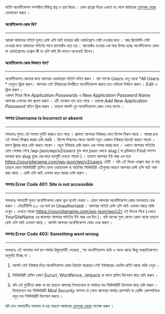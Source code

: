 সাইট অথেন্টিকেশন সম্পর্কিত বিভিন্ন প্রশ্ন ও তার উত্তর । কোন প্রশ্নের উত্তর এখানে না পেলে আমাদের [ফেসবুক পেজে](https://www.facebook.com/dghippo) যোগাযোগ করুন । 

#### অথেন্টিকেশন কোড কি?
---
আমরা আমাদের সাইটে মুলত রেস্ট এপি আই ব্যবহার করি ওয়ার্ডপ্রেসে পোষ্ট দেওয়ার জন্য । আর রিমোটলি পোষ্ট দেওয়ার জন্য আমাদের সাইটের সাথে কানেক্টেড হতে হয় । কানেক্টেড হওয়ার এক মাত্র উপায় হচ্ছে অথেন্টিকেশন কোড যা ওয়ার্ডপ্রেসের এক্সেস কী বা এপি আই কি নামেও অনেকেই চিনেন।    

#### অথেন্টিকেশন কোড কিভাবে পাব?
---

অথেন্টিকেশন কোডের জন্য আপনার ওয়ার্ডপ্রেস সাইটে লগিন করুন । বাম পাশের *Users* মেনু থেকে *All Users * মেনুতে ক্লিক করুন। আপনার যেই ইউজারের বিপরীতে অথেন্টিকেশন করতে চান সেটাকে নির্বাচন করুন । *Edit* এ ক্লিক করুন ।   
একদম নিচের দিকে *Application Passwords* এ *New Application Password Name* আপনার এপসের নাম প্রবেশ করান । এটি যেকোন নাম হতে পারে । তারপর *Add New Application Password* বাটনে ক্লিক করুন । তাহলে আপনি খুব অথেন্টিকেশন কোড পেয়ে যাবেন । 


#### সমস্যাঃ Username is Incorrect or absent
---

সমাধানঃ মুলত এই সমস্যা দুইটি কারনে হতে পারে । প্রথমত আপনার ইউজার নেমে বিশেষ সিম্বল আছে । আমরা দ্রুত এই সমস্যা ফিক্সড করার চেষ্টা করছি । বিশেষ সিম্বলের ক্ষেত্রে আপনি নতুন একজন ইউজার ক্রিয়েট করতে পারেন । ক্যাশ ক্লিয়ার করে চেষ্টা করতে পারেন । নতুন ইউজার চেষ্টা করুন এক শব্দের করার জন্য । এখানে আপনার সাইটের হোম পেজের শেষে */wp-json/wp/v2/users* যুক্ত করে *json* কোডে slug ( বা ব্রাউজারে Find অপশন ব্যবহার করে slug খুজে বের করে ভ্যালুটি দেখতে পারেন ) ।  তাহলে আপনার ইউ আর এল হবে https://yoursitename.com/wp-json/wp/v2/users এইটি । যদি এই লিংক এক্সেস করা না যায় তাহলে কোন সিকিউরিটি প্লাগিন যেমন ওয়ার্ডফেন্স বা আইথিম সিকিউরিট এইগুলার কারনে আপনার রেস্ট এপি আই অফ করা আছে । রেস্ট এপি আই এনাবল করে আবার চেষ্টা করুন । 


#### সমস্যাঃ Error Code 401: Site is not accessible
---

সমাধানঃ সমস্যাটি মুলত অথেন্টিকেশন কোড ভুল হলেই দেখায় । যেমন আপনার অথেন্টিকেশন কোড ভালভাবে চেক করুন । এইচটিটিপি ৪০১ এর অর্থ হল Unauthorized । আপনার সাইটে রেস্ট এপি আই এনাবল আছে নাকি দেখুন । দেখতে পারেন https://yoursitename.com/wp-json/wp/v2/ এই লিংকে গিয়ে (এখানে YourSiteName এর জায়গায় আপনার সাইটের ইউ আর এল দিন )। যদি অনেক গুলা জেসন কোড থাকে তাহলে রেস্ট এপি আই এনাবল আছে । আপনি আপনার অথেন্টিকেশন কোড চেক করুন । 

#### সমস্যাঃ Error Code 403: Something went wrong
---

সমাধানঃ এই সমস্যার অর্থ হল সার্ভার রিকুয়েস্টটি পেয়েছে , সব অথেন্টিকেশন ডাটা ও অকে আছে কিন্তু অথরাইজেশনে অনুমতি দিচ্ছে না । 

1. আপনি যেই ইউজার দিয়ে অথেন্টিকেশন কোড ক্রিয়েট করেছেন সেই ইউজারের এডমিন রাইট আছে নাকি দেখুন ।    

2.  সিকিউরিটি প্লাগিন যেমন Sucuri, Wordfence, Jetpack  বা ক্যাশ প্লাগিন ডিসেবল করে চেষ্টা করুন ।   
3. যদি এই দুইটিতে কাজ না হয় তাহলে আপনার সিপ্যানেলে বা সার্ভারে মড সিকিউরিটি ডিসেবল করে চেষ্টা করুন । সিপ্যানেলে মড সিকিউরিটি *Mod Security* অপশন না পেলে আপনার সার্ভার কোম্পানি বা হোষ্টিং কোম্পানিকে বলুন মড সিকিউরিটি ডিসেবল করতে । 

যদি তাও সমস্যাটির সমাধান না হয় তাহলে আমাদের [ফেসবুক পেজে](https://www.facebook.com/dghippo) মেসেজ করুন । 
